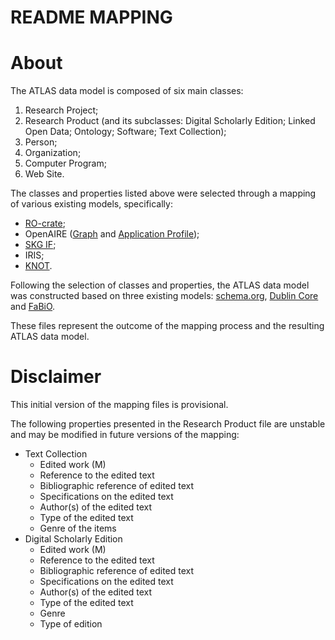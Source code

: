 # README MAPPING

# About

The ATLAS data model is composed of six main classes:

1. Research Project;
2. Research Product (and its subclasses: Digital Scholarly Edition; Linked Open Data; Ontology; Software; Text Collection);
3. Person;
4. Organization;
5. Computer Program;
6. Web Site.

The classes and properties listed above were selected through a mapping of various existing models, specifically:

- [RO-crate](https://www.researchobject.org/ro-crate/specification/1.1/index.html);
- OpenAIRE ([Graph](https://graph.openaire.eu/docs/) and [Application Profile](https://guidelines.openaire.eu/en/latest/literature/application_profile.html));
- [SKG IF](https://skg-if.readthedocs.io/en/latest/);
- IRIS;
- [KNOT](https://icdp-digital-library.github.io/KNOT/website/ENG/data_model.html).

Following the selection of classes and properties, the ATLAS data model was constructed based on three existing models: [schema.org](https://schema.org/), [Dublin Core](https://www.dublincore.org/specifications/dublin-core/dcmi-terms/) and [FaBiO](https://sparontologies.github.io/fabio/current/fabio.html).

These files represent the outcome of the mapping process and the resulting ATLAS data model.

# Disclaimer

This initial version of the mapping files is provisional.

The following properties presented in the Research Product file are unstable and may be modified in future versions of the mapping:

- Text Collection
    - Edited work (M)
    - Reference to the edited text
    - Bibliographic reference of edited text
    - Specifications on the edited text
    - Author(s) of the edited text
    - Type of the edited text
    - Genre of the items
- Digital Scholarly Edition
    - Edited work (M)
    - Reference to the edited text
    - Bibliographic reference of edited text
    - Specifications on the edited text
    - Author(s) of the edited text
    - Type of the edited text
    - Genre
    - Type of edition